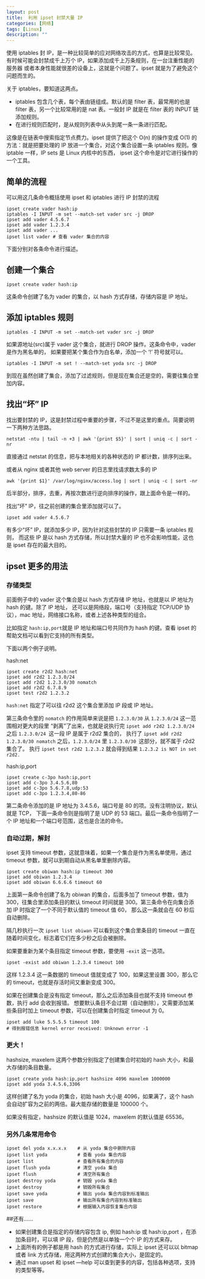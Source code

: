 ```yaml
---
layout: post
title:  利用 ipset 封禁大量 IP
categories: [网络]
tags: [Linux]
description: ""
---
```


使用 iptables 封 IP，是一种比较简单的应对网络攻击的方式，也算是比较常见。
有时候可能会封禁成千上万个 IP，如果添加成千上万条规则，在一台注重性能的服务器
或者本身性能就很差的设备上，这就是个问题了。ipset 就是为了避免这个问题而生的。

关于 iptables，要知道这两点。

* iptables 包含几个表，每个表由链组成。默认的是 filter 表，最常用的也是 filter 表，另一个比较常用的是 nat 表。一般封 IP 就是在 filter 表的 INPUT 链添加规则。
* 在进行规则匹配时，是从规则列表中从头到尾一条一条进行匹配。

这像是在链表中搜索指定节点费力。ipset 提供了把这个 O(n) 的操作变成 O(1) 的方法：就是把要处理的 IP 
放进一个集合，对这个集合设置一条 iptables 规则。像 iptable 一样，IP sets 是 Linux 内核中的东西，
ipset 这个命令是对它进行操作的一个工具。

## 简单的流程

可以用这几条命令概括使用 ipset 和 iptables 进行 IP 封禁的流程

```
ipset create vader hash:ip  
iptables -I INPUT -m set --match-set vader src -j DROP  
ipset add vader 4.5.6.7  
ipset add vader 1.2.3.4  
ipset add vader ...  
ipset list vader # 查看 vader 集合的内容
```

下面分别对各条命令进行描述。

## 创建一个集合

    ipset create vader hash:ip

这条命令创建了名为 vader 的集合，以 hash 方式存储，存储内容是 IP 地址。

## 添加 iptables 规则

    iptables -I INPUT -m set --match-set vader src -j DROP

如果源地址(src)属于 vader 这个集合，就进行 DROP 操作。这条命令中，vader 是作为黑名单的，
如果要把某个集合作为白名单，添加一个 ‘!’ 符号就可以。

    iptables -I INPUT -m set ! --match-set yoda src -j DROP

到现在虽然创建了集合，添加了过滤规则，但是现在集合还是空的，需要往集合里加内容。

## 找出“坏” IP

找出要封禁的 IP，这是封禁过程中重要的步骤，不过不是这里的重点。简要说明一下两种方法思路。

    netstat -ntu | tail -n +3 | awk '{print $5}' | sort | uniq -c | sort -nr

直接通过 netstat 的信息，把与本地相关的各种状态的 IP 都计数，排序列出来。

或者从 nginx 或者其他 web server 的日志里找请求数太多的 IP

    awk '{print $1}' /var/log/nginx/access.log | sort | uniq -c | sort -nr

后半部分，排序，去重，再按次数进行逆向排序的操作，跟上面命令是一样的。

找出“坏” IP，往之前创建的集合里添加就可以了。

    ipset add vader 4.5.6.7

有多少“坏” IP，就添加多少 IP，因为针对这些封禁的 IP 只需要一条 iptables 规则，
而这些 IP 是以 hash 方式存储，所以封禁大量的 IP 也不会影响性能，这也是 ipset 存在的最大目的。

## ipset 更多的用法

### 存储类型

前面例子中的 vader 这个集合是以 hash 方式存储 IP 地址，也就是以 IP 地址为 hash 的键。除了 IP 地址，
还可以是网络段，端口号（支持指定 TCP/UDP 协议），mac 地址，网络接口名称，或者上述各种类型的组合。

比如指定 `hash:ip,port`就是 IP 地址和端口号共同作为 hash 的键。查看 ipset 的帮助文档可以看到它支持的所有类型。

下面以两个例子说明。

hash:net

```
ipset create r2d2 hash:net  
ipset add r2d2 1.2.3.0/24  
ipset add r2d2 1.2.3.0/30 nomatch  
ipset add r2d2 6.7.8.9  
ipset test r2d2 1.2.3.2
```


`hash:net` 指定了可以往 r2d2 这个集合里添加 IP 段或 IP 地址。

第三条命令里的 `nomatch` 的作用简单来说是把 `1.2.3.0/30` 从 `1.2.3.0/24` 这一范围相对更大的段里
“剥离”了出来，也就是说执行完 `ipset add r2d2 1.2.3.0/24` 之后 `1.2.3.0/24 `这一段 IP 是属于 r2d2 集合的，
执行了 `ipset add r2d2 1.2.3.0/30 nomatch` 之后，`1.2.3.0/24` 里 `1.2.3.0/30 `这部分，就不属于 r2d2 集合了。
执行 `ipset test r2d2 1.2.3.2` 就会得到结果 `1.2.3.2 is NOT in set r2d2.`

hash:ip,port

```
ipset create c-3po hash:ip,port  
ipset add c-3po 3.4.5.6,80  
ipset add c-3po 5.6.7.8,udp:53  
ipset add c-3po 1.2.3.4,80-86
```

第二条命令添加的是 IP 地址为 3.4.5.6，端口号是 80 的项。没有注明协议，默认就是 TCP，
下面一条命令则是指明了是 UDP 的 53 端口。最后一条命令指明了一个 IP 地址和一个端口号范围，这也是合法的命令。

### 自动过期，解封

ipset 支持 timeout 参数，这就意味着，如果一个集合是作为黑名单使用，通过 timeout 参数，就可以到期自动从黑名单里删除内容。

```
ipset create obiwan hash:ip timeout 300  
ipset add obiwan 1.2.3.4  
ipset add obiwan 6.6.6.6 timeout 60
```

上面第一条命令创建了名为 obiwan 的集合，后面多加了 timeout 参数，值为 300，往集合里添加条目的默认
timeout 时间就是 300。第三条命令在向集合添加 IP 时指定了一个不同于默认值的 timeout 值 60，
那么这一条就会在 60 秒后自动删除。

隔几秒执行一次 `ipset list obiwan` 可以看到这个集合里条目的 timeout 一直在随着时间变化，标志着它们在多少秒之后会被删除。

如果要重新为某个条目指定 timeout 参数，要使用 `-exit` 这一选项。

    ipset -exist add obiwan 1.2.3.4 timeout 100

这样 1.2.3.4 这一条数据的 timeout 值就变成了 100，如果这里设置 300，那么它的 timeout，也就是存活时间又重新变成 300。

如果在创建集合是没有指定 timeout，那么之后添加条目也就不支持 timeout 参数，执行 add 会收到报错。
想要默认条目不会过期（自动删除），又需要添加某些条目时加上 timeout 参数，可以在创建集合时指定 timeout 为 0。

```ipset create luke hash:ip  
ipset add luke 5.5.5.5 timeout 100  
# 得到报错信息 kernel error received: Unknown error -1
```

### 更大！

hashsize, maxelem 这两个参数分别指定了创建集合时初始的 hash 大小，和最大存储的条目数量。

    ipset create yoda hash:ip,port hashsize 4096 maxelem 1000000  
    ipset add yoda 3.4.5.6,3306

这样创建了名为 yoda 的集合，初始 hash 大小是 4096，如果满了，这个 hash 会自动扩容为之前的两倍。最大能存储的数量是 100000 个。

如果没有指定，hashsize 的默认值是 1024，maxelem 的默认值是 65536。

### 另外几条常用命令

```
ipset del yoda x.x.x.x    # 从 yoda 集合中删除内容  
ipset list yoda           # 查看 yoda 集合内容  
ipset list                # 查看所有集合的内容  
ipset flush yoda          # 清空 yoda 集合  
ipset flush               # 清空所有集合  
ipset destroy yoda        # 销毁 yoda 集合  
ipset destroy             # 销毁所有集合  
ipset save yoda           # 输出 yoda 集合内容到标准输出  
ipset save                # 输出所有集合内容到标准输出  
ipset restore             # 根据输入内容恢复集合内容
```

##还有……

* 如果创建集合是指定的存储内容包含 ip, 例如 hash:ip 或 hash:ip,port ，在添加条目时，可以填 IP 段，但是仍然是以单独一个个 IP 的方式来存。
* 上面所有的例子都是用 hash 的方式进行存储，实际上 ipset 还可以以 bitmap 或者 link 方式存储，用这两种方式创建的集合大小，是固定的。
* 通过 man upset 和 ipset —help 可以查到更多的内容，包括各种选项，支持的类型等等。
